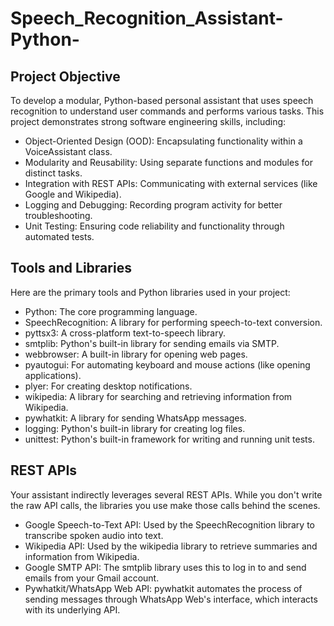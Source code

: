 # Speech_Recognition_Assistant-Python-
##  Project Objective
To develop a modular, Python-based personal assistant that uses speech recognition to understand user commands and performs various tasks. This project demonstrates strong software engineering skills, including:
- Object-Oriented Design (OOD): Encapsulating functionality within a VoiceAssistant class.
- Modularity and Reusability: Using separate functions and modules for distinct tasks.
- Integration with REST APIs: Communicating with external services (like Google and Wikipedia).
- Logging and Debugging: Recording program activity for better troubleshooting.
- Unit Testing: Ensuring code reliability and functionality through automated tests.

##  Tools and Libraries
Here are the primary tools and Python libraries used in your project:
- Python: The core programming language.
- SpeechRecognition: A library for performing speech-to-text conversion.
- pyttsx3: A cross-platform text-to-speech library.
- smtplib: Python's built-in library for sending emails via SMTP.
- webbrowser: A built-in library for opening web pages.
- pyautogui: For automating keyboard and mouse actions (like opening applications).
- plyer: For creating desktop notifications.
- wikipedia: A library for searching and retrieving information from Wikipedia.
- pywhatkit: A library for sending WhatsApp messages.
- logging: Python's built-in library for creating log files.
- unittest: Python's built-in framework for writing and running unit tests.

##  REST APIs
Your assistant indirectly leverages several REST APIs. While you don't write the raw API calls, the libraries you use make those calls behind the scenes.
- Google Speech-to-Text API: Used by the SpeechRecognition library to transcribe spoken audio into text.
- Wikipedia API: Used by the wikipedia library to retrieve summaries and information from Wikipedia.
- Google SMTP API: The smtplib library uses this to log in to and send emails from your Gmail account.
- Pywhatkit/WhatsApp Web API: pywhatkit automates the process of sending messages through WhatsApp Web's interface, which interacts with its underlying API.
